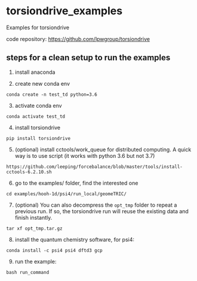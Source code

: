 # torsiondrive_examples
Examples for torsiondrive

code repository:  https://github.com/lpwgroup/torsiondrive

## steps for a clean setup to run the examples

1. install anaconda

2. create new conda env
```
conda create -n test_td python=3.6
```

3. activate conda env
```
conda activate test_td
```

4. install torsiondrive
```
pip install torsiondrive
```

5. (optional) install cctools/work_queue for distributed computing.
A quick way is to use script (it works with python 3.6 but not 3.7)
```
https://github.com/leeping/forcebalance/blob/master/tools/install-cctools-6.2.10.sh
```

6. go to the examples/ folder, find the interested one
```
cd examples/hooh-1d/psi4/run_local/geomeTRIC/
```

7. (optional) You can also decompress the `opt_tmp` folder to repeat a previous run. If so,
the torsiondrive run will reuse the existing data and finish instantly.
```
tar xf opt_tmp.tar.gz
```

8. install the quantum chemistry software, for psi4:
```
conda install -c psi4 psi4 dftd3 gcp
```

9. run the example:
```
bash run_command
```